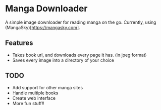 Manga Downloader
================
 
A simple image downloader for reading manga on the go. Currently, using 
(MangaSky)[https://mangasky.com].
 
Features
--------
* Takes book url, and downloads every page it has. (in jpeg format)
* Saves every image into a directory of your choice
 
TODO
--------
* Add support for other manga sites
* Handle multiple books
* Create web interface
* More fun stuff!!
